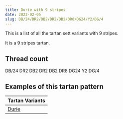 ```yaml
---
title: Durie with 9 stripes
date: 2023-02-05
slug: DB/24/DR2/DB2/DR2/DB2/DR8/DG24/Y2/DG/4
---
```

This is a list of all the tartan sett variants with 9 stripes.

It is a 9 stripes tartan.


## Thread count
DB/24 DR2 DB2 DR2 DB2 DR8 DG24 Y2 DG/4

## Examples of this tartan pattern

| Tartan Variants |
|---------------|
| [Durie](/variants/db/24/dr2/db2/dr2/db2/dr8/dg24/y2/dg/4-db000030-dg003000-dr800000-yf0c000)||

